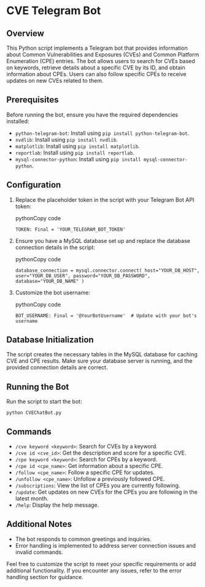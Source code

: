 CVE Telegram Bot
================

Overview
--------

This Python script implements a Telegram bot that provides information about Common Vulnerabilities and Exposures (CVEs) and Common Platform Enumeration (CPE) entries. The bot allows users to search for CVEs based on keywords, retrieve details about a specific CVE by its ID, and obtain information about CPEs. Users can also follow specific CPEs to receive updates on new CVEs related to them.

Prerequisites
-------------

Before running the bot, ensure you have the required dependencies installed:

-   `python-telegram-bot`: Install using `pip install python-telegram-bot`.
-   `nvdlib`: Install using `pip install nvdlib`.
-   `matplotlib`: Install using `pip install matplotlib`.
-   `reportlab`: Install using `pip install reportlab`.
-   `mysql-connector-python`: Install using `pip install mysql-connector-python`.

Configuration
-------------

1.  Replace the placeholder token in the script with your Telegram Bot API token:

    pythonCopy code

    `TOKEN: Final = 'YOUR_TELEGRAM_BOT_TOKEN'`

2.  Ensure you have a MySQL database set up and replace the database connection details in the script:

    pythonCopy code

    `database_connection = mysql.connector.connect(
        host="YOUR_DB_HOST",
        user="YOUR_DB_USER",
        password="YOUR_DB_PASSWORD",
        database="YOUR_DB_NAME"
    )`

3.  Customize the bot username:

    pythonCopy code

    `BOT_USERNAME: Final = '@YourBotUsername'  # Update with your bot's username`

Database Initialization
-----------------------

The script creates the necessary tables in the MySQL database for caching CVE and CPE results. Make sure your database server is running, and the provided connection details are correct.

Running the Bot
---------------

Run the script to start the bot:


```console
python CVEChatBot.py
```
Commands
--------

-   `/cve keyword <keyword>`: Search for CVEs by a keyword.
-   `/cve id <cve_id>`: Get the description and score for a specific CVE.
-   `/cpe keyword <keyword>`: Search for CPEs by a keyword.
-   `/cpe id <cpe_name>`: Get information about a specific CPE.
-   `/follow <cpe_name>`: Follow a specific CPE for updates.
-   `/unfollow <cpe_name>`: Unfollow a previously followed CPE.
-   `/subscriptions`: View the list of CPEs you are currently following.
-   `/update`: Get updates on new CVEs for the CPEs you are following in the latest month.
-   `/help`: Display the help message.

Additional Notes
----------------

-   The bot responds to common greetings and inquiries.
-   Error handling is implemented to address server connection issues and invalid commands.

Feel free to customize the script to meet your specific requirements or add additional functionality. If you encounter any issues, refer to the error handling section for guidance.
